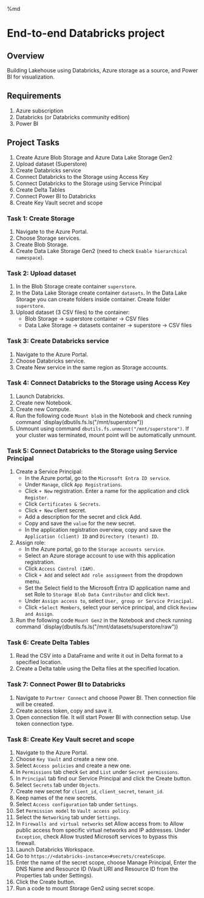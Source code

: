 %md
# End-to-end Databricks project

## Overview
Building Lakehouse using Databricks, Azure storage as a source, and Power BI for visualization. 

## Requirements
1. Azure subscription
1. Databricks (or Databricks community edition)
1. Power BI

## Project Tasks
1. Create Azure Blob Storage and Azure Data Lake Storage Gen2
1. Upload dataset (Superstore)
1. Create Databricks service
1. Connect Databricks to the Storage using Access Key
1. Connect Databricks to the Storage using Service Principal
1. Create Delta Tables
1. Connect Power BI to Databricks
1. Create Key Vault secret and scope

### Task 1: Create Storage
1. Navigate to the Azure Portal.
1. Choose Storage services.
1. Create Blob Storage.
1. Create Data Lake Storage Gen2 (need to check `Enable hierarchical namespace`).

### Task 2: Upload dataset
1. In the Blob Storage create container `superstore`.
1. In the Data Lake Storage create container `datasets`. In the Data Lake Storage you can create folders inside container. Create folder `superstore`.
1. Upload dataset (3 CSV files) to the container:
    - Blob Storage -> superstore container -> CSV files
    - Data Lake Storage -> datasets container -> superstore -> CSV files

### Task 3: Create Databricks service
1. Navigate to the Azure Portal.
1. Choose Databricks service.
1. Create New service in the same region as Storage accounts.

### Task 4: Connect Databricks to the Storage using Access Key
1. Launch Databricks.
1. Create new Notebook.
1. Create new Compute.
1. Run the following code `Mount blob` in the Notebook and check running command `display(dbutils.fs.ls("/mnt/superstore"))
1. Unmount using command `dbutils.fs.unmount("/mnt/superstore")`. If your cluster was terminated, mount point will be automatically unmount.

### Task 5: Connect Databricks to the Storage using Service Principal
1. Create a Service Principal:
    - In the Azure portal, go to the `Microsoft Entra ID service`.
    - Under `Manage`, click `App Registrations`.
    - Click `+ New` registration. Enter a name for the application and click `Register`.
    - Click `Certificates & Secrets`.
    - Click `+ New` client secret.
    - Add a description for the secret and click Add.
    - Copy and save the `value` for the new secret.
    - In the application registration overview, copy and save the `Application (client) ID` and `Directory (tenant) ID`.
1. Assign role:
    - In the Azure portal, go to the `Storage accounts service`.
    - Select an Azure storage account to use with this application registration.
    - Click `Access Control (IAM)`.
    - Click `+ Add` and select `Add role assignment` from the dropdown menu.
    - Set the Select field to the Microsoft Entra ID application name and set Role to `Storage Blob Data Contributor` and click `Next`.
    - Under `Assign access to`, select `User, group or Service Principal`.
    - Click `+Select Members`, select your service principal, and click `Review and Assign`.
1. Run the following code `Mount Gen2` in the Notebook and check running command `display(dbutils.fs.ls("/mnt/datasets/superstore/raw"))

### Task 6: Create Delta Tables
1. Read the CSV into a DataFrame and write it out in Delta format to a specified location.
1. Create a Delta table using the Delta files at the specified location.

### Task 7: Connect Power BI to Databricks
1. Navigate to `Partner Connect` and choose Power BI. Then connection file will be created.
1. Create access token, copy and save it.
1. Open connection file. It will start Power BI with connection setup. Use token connection type.

### Task 8: Create Key Vault secret and scope
1. Navigate to the Azure Portal.
1. Choose `Key Vault` and create a new one.
1. Select `Access policies` and create a new one. 
1. In `Permissions` tab check `Get` and `List` under `Secret permissions`. 
1. In `Principal` tab find our Service Principal and click the Create button.
1. Select `Secrets` tab under `Objects`.
1. Create new secret for `client_id`, `client_secret`, `tenant_id`.
1. Keep names of the new secrets.
1. Select `Access configuration` tab under `Settings`.
1. Set `Permission model` to `Vault access policy`.
1. Select the `Networking` tab under `Settings`.
1. In `Firewalls and virtual networks` set Allow access from: to Allow public access from specific virtual networks and IP addresses. Under `Exception`, check Allow trusted Microsoft services to bypass this firewall.
1. Launch Databricks Workspace.
1. Go to `https://<databricks-instance>#secrets/createScope`.
1. Enter the name of the secret scope, choose Manage Principal, Enter the DNS Name and Resource ID (Vault URI and Resource ID from the Properties tab under Settings).
1. Click the Create button.
1. Run a code to mount Storage Gen2 using secret scope.
